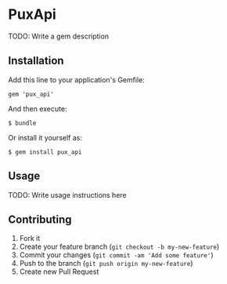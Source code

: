 # PuxApi

TODO: Write a gem description

## Installation

Add this line to your application's Gemfile:

    gem 'pux_api'

And then execute:

    $ bundle

Or install it yourself as:

    $ gem install pux_api

## Usage

TODO: Write usage instructions here

## Contributing

1. Fork it
2. Create your feature branch (`git checkout -b my-new-feature`)
3. Commit your changes (`git commit -am 'Add some feature'`)
4. Push to the branch (`git push origin my-new-feature`)
5. Create new Pull Request
